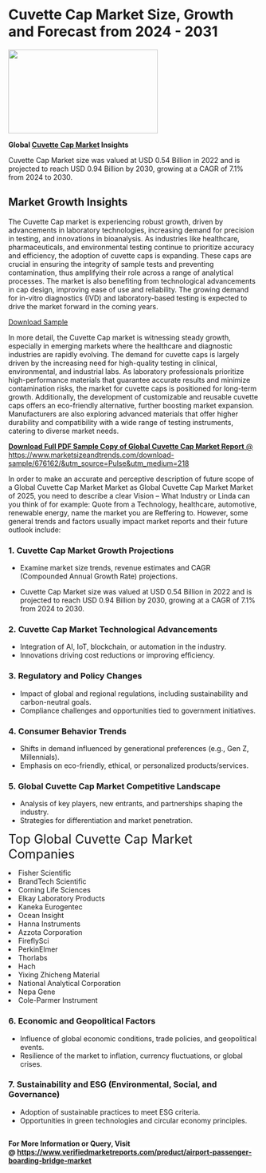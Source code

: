 <H1>Cuvette Cap Market Size, Growth and Forecast from 2024 - 2031</H1><img class="aligncenter size-medium wp-image-584254" src="https://thirdeyenews.in/wp-content/uploads/2024/09/Global-Market-Research-300x168.jpeg" alt="" width="300" height="168" /><p><strong>Global&nbsp;<a href="https://www.marketsizeandtrends.com/download-sample/676162/&amp;utm_source=Pulse&amp;utm_medium=218">Cuvette Cap Market</a> Insights</strong></p><p>Cuvette Cap Market size was valued at USD 0.54 Billion in 2022 and is projected to reach USD 0.94 Billion by 2030, growing at a CAGR of 7.1% from 2024 to 2030.</p><p><h2>Market Growth Insights</h2> <p>The Cuvette Cap market is experiencing robust growth, driven by advancements in laboratory technologies, increasing demand for precision in testing, and innovations in bioanalysis. As industries like healthcare, pharmaceuticals, and environmental testing continue to prioritize accuracy and efficiency, the adoption of cuvette caps is expanding. These caps are crucial in ensuring the integrity of sample tests and preventing contamination, thus amplifying their role across a range of analytical processes. The market is also benefiting from technological advancements in cap design, improving ease of use and reliability. The growing demand for in-vitro diagnostics (IVD) and laboratory-based testing is expected to drive the market forward in the coming years.</p> <p><a href="#">Download Sample</a></p> <p>In more detail, the Cuvette Cap market is witnessing steady growth, especially in emerging markets where the healthcare and diagnostic industries are rapidly evolving. The demand for cuvette caps is largely driven by the increasing need for high-quality testing in clinical, environmental, and industrial labs. As laboratory professionals prioritize high-performance materials that guarantee accurate results and minimize contamination risks, the market for cuvette caps is positioned for long-term growth. Additionally, the development of customizable and reusable cuvette caps offers an eco-friendly alternative, further boosting market expansion. Manufacturers are also exploring advanced materials that offer higher durability and compatibility with a wide range of testing instruments, catering to diverse market needs.</p> <p><a href="#"></p><p><span class=""><strong>Download Full PDF Sample Copy of Global Cuvette Cap Market Report</strong> @ <a href="https://www.marketsizeandtrends.com/download-sample/676162/&amp;utm_source=Pulse&amp;utm_medium=218" target="_blank">https://www.marketsizeandtrends.com/download-sample/676162/&amp;utm_source=Pulse&amp;utm_medium=218</a></span></p><p>In order to make an accurate and perceptive description of future scope of a Global&nbsp;Cuvette Cap Market Market as Global&nbsp;Cuvette Cap Market Market of 2025, you need to describe a clear Vision &ndash; What Industry or Linda can you think of for example: Quote from a Technology, healthcare, automotive, renewable energy, name the market you are Reffering to. However, some general trends and factors usually impact market reports and their future outlook include:</p><h3>1.&nbsp;<strong>Cuvette Cap Market Growth Projections</strong></h3><ul><li>Examine market size trends, revenue estimates and CAGR (Compounded Annual Growth Rate) projections.</li><li><p>Cuvette Cap Market size was valued at USD 0.54 Billion in 2022 and is projected to reach USD 0.94 Billion by 2030, growing at a CAGR of 7.1% from 2024 to 2030.</p></li></ul><h3>2.&nbsp;<strong>Cuvette Cap Market Technological Advancements</strong></h3><ul><li>Integration of AI, IoT, blockchain, or automation in the industry.</li><li>Innovations driving cost reductions or improving efficiency.</li></ul><h3>3.&nbsp;<strong>Regulatory and Policy Changes</strong></h3><ul><li>Impact of global and regional regulations, including sustainability and carbon-neutral goals.</li><li>Compliance challenges and opportunities tied to government initiatives.</li></ul><h3>4.&nbsp;<strong>Consumer Behavior Trends</strong></h3><ul><li>Shifts in demand influenced by generational preferences (e.g., Gen Z, Millennials).</li><li>Emphasis on eco-friendly, ethical, or personalized products/services.</li></ul><h3>5.&nbsp;<strong>Global Cuvette Cap Market Competitive Landscape</strong></h3><ul><li>Analysis of key players, new entrants, and partnerships shaping the industry.</li><li>Strategies for differentiation and market penetration.</li></ul><p data-pm-slice="1 1 []"><span style="color: inherit; font-family: inherit; font-size: 25px;">Top Global Cuvette Cap Market Companies</span></p><div class="" data-test-id=""><p><li>Fisher Scientific</li><li> BrandTech Scientific</li><li> Corning Life Sciences</li><li> Elkay Laboratory Products</li><li> Kaneka Eurogentec</li><li> Ocean Insight</li><li> Hanna Instruments</li><li> Azzota Corporation</li><li> FireflySci</li><li> PerkinElmer</li><li> Thorlabs</li><li> Hach</li><li> Yixing Zhicheng Material</li><li> National Analytical Corporation</li><li> Nepa Gene</li><li> Cole-Parmer Instrument</li></p></div><h3>6.&nbsp;<strong>Economic and Geopolitical Factors</strong></h3><ul><li>Influence of global economic conditions, trade policies, and geopolitical events.</li><li>Resilience of the market to inflation, currency fluctuations, or global crises.</li></ul><h3>7.&nbsp;<strong>Sustainability and ESG (Environmental, Social, and Governance)</strong></h3><ul><li>Adoption of sustainable practices to meet ESG criteria.</li><li>Opportunities in green technologies and circular economy principles.</li></ul><h2><strong style="font-size: 14px;">For More Information or Query, Visit @&nbsp;</strong><a style="background-color: #ffffff; font-size: 14px;" href="https://www.marketsizeandtrends.com/report/cuvette-cap-market/" target="_blank">https://www.verifiedmarketreports.com/product/airport-passenger-boarding-bridge-market</a></h2>
